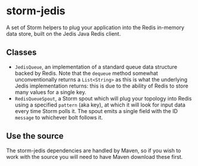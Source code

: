 # storm-jedis
A set of Storm helpers to plug your application into the Redis in-memory data store, built on the Jedis Java Redis client.

## Classes
- `JedisQueue`, an implementation of a standard queue data structure backed by Redis. Note that the `dequeue` method somewhat unconventionally returns a `List<String>` as this is what the underlying Jedis implementation returns: this is due to the ability of Redis to store many values for a single key.
- `RedisQueueSpout`, a Storm spout which will plug your topology into Redis using a specified `pattern` (aka key), at which it will look for input data every time Storm polls it. The spout emits a single field with the ID `message` to whichever bolt follows it.

## Use the source
The storm-jedis dependencies are handled by Maven, so if you wish to work with the source you will need to have Maven download these first.